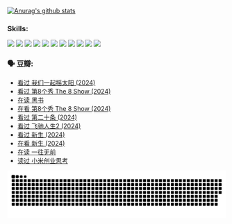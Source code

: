 
[![Anurag's github stats](https://github-readme-stats.vercel.app/api?username=w940853815)](https://github.com/anuraghazra/github-readme-stats)

### Skills:

<code><img height="32" src="https://cdn.jsdelivr.net/npm/simple-icons@v5/icons/python.svg"></code>
<code><img height="32" src="https://cdn.jsdelivr.net/npm/simple-icons@v5/icons/javascript.svg"></code>
<code><img height="32" src="https://cdn.jsdelivr.net/npm/simple-icons@v5/icons/django.svg"></code>
<code><img height="32" src="https://cdn.jsdelivr.net/npm/simple-icons@v5/icons/flask.svg"></code>
<code><img height="32" src="https://cdn.jsdelivr.net/npm/simple-icons@v5/icons/vuetify.svg"></code>
<code><img height="32" src="https://cdn.jsdelivr.net/npm/simple-icons@v5/icons/git.svg"></code>
<code><img height="32" src="https://cdn.jsdelivr.net/npm/simple-icons@v5/icons/docker.svg"></code>
<code><img height="32" src="https://cdn.jsdelivr.net/npm/simple-icons@v5/icons/postgresql.svg"></code>
<code><img height="32" src="https://cdn.jsdelivr.net/npm/simple-icons@v5/icons/elasticsearch.svg"></code>
<code><img height="32" src="https://cdn.jsdelivr.net/npm/simple-icons@v5/icons/macos.svg"></code>
<code><img height="32" src="https://cdn.jsdelivr.net/npm/simple-icons@v5/icons/linux.svg"></code>

### 🗣 豆瓣:

<!-- DOUBAN-ACTIVITIES:START -->
- [看过 我们一起摇太阳‎ (2024)](https://www.douban.com/people/136069238/status/4627425663/?_i=17683214)
- [看过 第8个秀 The 8 Show‎ (2024)](https://www.douban.com/people/136069238/status/4622960077/?_i=17683214)
- [在读 黑书](https://www.douban.com/people/136069238/status/4621189759/?_i=17683214)
- [在看 第8个秀 The 8 Show‎ (2024)](https://www.douban.com/people/136069238/status/4619801154/?_i=17683214)
- [看过 第二十条‎ (2024)](https://www.douban.com/people/136069238/status/4618624208/?_i=17683214)
- [看过 飞驰人生2‎ (2024)](https://www.douban.com/people/136069238/status/4616048805/?_i=17683214)
- [看过 新生‎ (2024)](https://www.douban.com/people/136069238/status/4612373431/?_i=17683214)
- [在看 新生‎ (2024)](https://www.douban.com/people/136069238/status/4607441062/?_i=17683214)
- [在读 一往无前](https://www.douban.com/people/136069238/status/4590507310/?_i=17683214)
- [读过 小米创业思考](https://www.douban.com/people/136069238/status/4590506983/?_i=17683214)
<!-- DOUBAN-ACTIVITIES:END -->


![Snake animation](https://raw.githubusercontent.com/w940853815/w940853815/output/github-contribution-grid-snake.svg)

<!--
**w940853815/w940853815** is a ✨ _special_ ✨ repository because its `README.md` (this file) appears on your GitHub profile.

Here are some ideas to get you started:

- 🔭 I’m currently working on ...
- 🌱 I’m currently learning ...
- 👯 I’m looking to collaborate on ...
- 🤔 I’m looking for help with ...
- 💬 Ask me about ...
- 📫 How to reach me: ...
- 😄 Pronouns: ...
- ⚡ Fun fact: ...
-->
